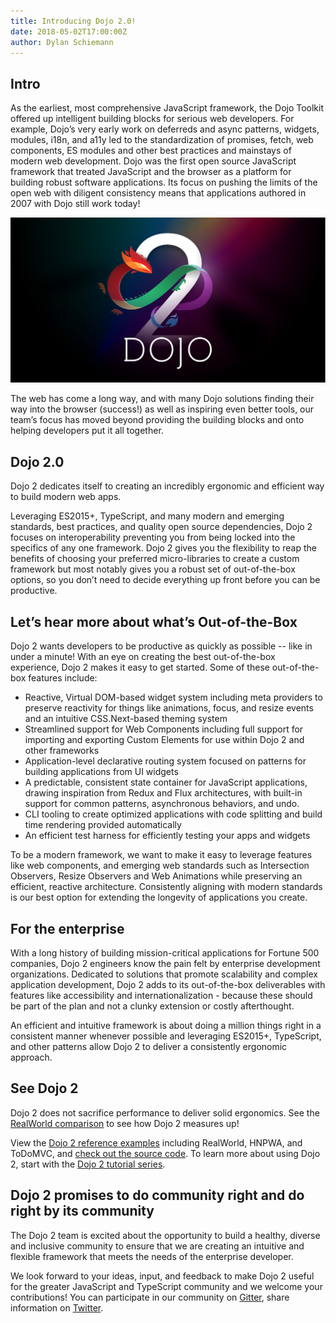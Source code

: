 ```yaml
---
title: Introducing Dojo 2.0!
date: 2018-05-02T17:00:00Z
author: Dylan Schiemann
---
```


## Intro

As the earliest, most comprehensive JavaScript framework, the Dojo Toolkit offered up intelligent building blocks for serious web developers. For example, Dojo’s very early work on deferreds and async patterns, widgets, modules, i18n, and a11y led to the standardization of promises, fetch, web components, ES modules and other best practices and mainstays of modern web development.  Dojo was the first open source JavaScript framework that treated JavaScript and the browser as a platform for building robust software applications. Its focus on pushing the limits of the open web with diligent consistency means that applications authored in 2007 with Dojo still work today!

![Dojo 2.0 is released](/assets/blog/dojo2-0-0-release/featured.jpg)

<!-- more -->

The web has come a long way, and with many Dojo solutions finding their way into the browser (success!) as well as inspiring even better tools, our team’s focus has moved beyond providing the building blocks and onto helping developers put it all together.

## Dojo 2.0

Dojo 2 dedicates itself to creating an incredibly ergonomic and efficient way to build modern web apps.

Leveraging ES2015+, TypeScript, and many modern and emerging standards, best practices, and quality open source dependencies, Dojo 2 focuses on interoperability preventing you from being locked into the specifics of any one framework. Dojo 2 gives you the flexibility to reap the benefits of choosing your preferred micro-libraries to create a custom framework but most notably gives you a robust set of out-of-the-box options, so you don’t need to decide everything up front before you can be productive.

## Let’s hear more about what’s Out-of-the-Box

Dojo 2 wants developers to be productive as quickly as possible -- like in under a minute! With an eye on creating the best out-of-the-box experience, Dojo 2 makes it easy to get started.  Some of these out-of-the-box features include:

* Reactive, Virtual DOM-based widget system including meta providers to preserve reactivity for things like animations, focus, and resize events and an intuitive CSS.Next-based theming system
* Streamlined support for Web Components including full support for importing and exporting Custom Elements for use within Dojo 2 and other frameworks
* Application-level declarative routing system focused on patterns for building applications from UI widgets
* A predictable, consistent state container for JavaScript applications, drawing inspiration from Redux and Flux architectures, with built-in support for common patterns, asynchronous behaviors, and undo.
* CLI tooling to create optimized applications with code splitting and build time rendering provided automatically
* An efficient test harness for efficiently testing your apps and widgets

To be a modern framework, we want to make it easy to leverage features like web components, and emerging web standards such as Intersection Observers, Resize Observers and Web Animations while preserving an efficient, reactive architecture. Consistently aligning with modern standards is our best option for extending the longevity of applications you create.

## For the enterprise

With a long history of building mission-critical applications for Fortune 500 companies, Dojo 2 engineers know the pain felt by enterprise development organizations. Dedicated to solutions that promote scalability and complex application development, Dojo 2 adds to its out-of-the-box deliverables with features like accessibility and internationalization - because these should be part of the plan and not a clunky extension or costly afterthought.

An efficient and intuitive framework is about doing a million things right in a consistent manner whenever possible and leveraging ES2015+, TypeScript, and other patterns allow Dojo 2 to deliver a consistently ergonomic approach.

## See Dojo 2

Dojo 2 does not sacrifice performance to deliver solid ergonomics. See the [RealWorld comparison](https://medium.freecodecamp.org/a-real-world-comparison-of-front-end-frameworks-with-benchmarks-2018-update-e5760fb4a962) to see how Dojo 2 measures up!

View the [Dojo 2 reference examples](https://dojo.github.io/examples/) including RealWorld, HNPWA, and ToDoMVC, and [check out the source code](https://github.com/dojo/examples/). To learn more about using Dojo 2, start with the [Dojo 2 tutorial series](https://dojo.io/tutorials/).

##  Dojo 2 promises to do community right and do right by its community

The Dojo 2 team is excited about the opportunity to build a healthy, diverse and inclusive community to ensure that we are creating an intuitive and flexible framework that meets the needs of the enterprise developer.

We look forward to your ideas, input, and feedback to make Dojo 2 useful for the greater JavaScript and TypeScript community and we welcome your contributions!
You can participate in our community on [Gitter](https://gitter.im/dojo/dojo2), share information on [Twitter](https://twitter.com/dojo/).
